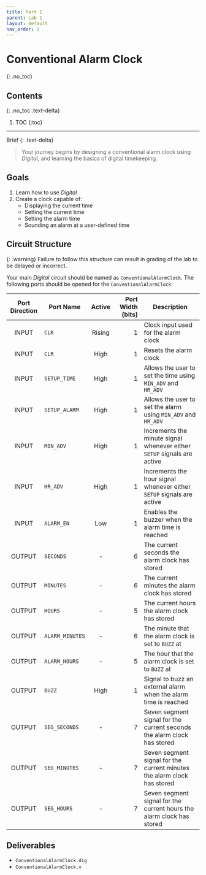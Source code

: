 ```yaml
---
title: Part 1
parent: Lab 1
layout: default
nav_order: 1
---
```


# Conventional Alarm Clock
{: .no_toc}

## Contents
{: .no_toc .text-delta}

1. TOC
{:toc}

---

Brief
{: .text-delta}
> Your journey begins by designing a conventional alarm clock using *Digital*, and learning the basics of digital timekeeping.

## Goals

1. Learn how to use *Digital*
2. Create a clock capable of:
    - Displaying the current time
    - Setting the current time
    - Setting the alarm time
    - Sounding an alarm at a user-defined time

## Circuit Structure

{: .warning}
Failure to follow this structure can result in grading of the lab to be delayed or incorrect.

Your main *Digital* circuit should be named as `ConventionalAlarmClock`.
The following ports should be opened for the `ConventionalAlarmClock`:

| Port Direction | Port Name       | Active | Port Width (bits) | Description                                                             |
|:--------------:|-----------------|:------:|------------------:|-------------------------------------------------------------------------|
|      INPUT     | `CLK`           | Rising |                 1 | Clock input used for the alarm clock                                    |
|      INPUT     | `CLR`           |  High  |                 1 | Resets the alarm clock                                                  |
|      INPUT     | `SETUP_TIME`    |  High  |                 1 | Allows the user to set the time using `MIN_ADV` and `HR_ADV`            |
|      INPUT     | `SETUP_ALARM`   |  High  |                 1 | Allows the user to set the alarm using `MIN_ADV` and `HR_ADV`           |
|      INPUT     | `MIN_ADV`       |  High  |                 1 | Increments the minute signal whenever either `SETUP` signals are active |
|      INPUT     | `HR_ADV`        |  High  |                 1 | Increments the hour signal whenever either `SETUP` signals are active   |
|      INPUT     | `ALARM_EN`      |   Low  |                 1 | Enables the buzzer when the alarm time is reached                       |
|     OUTPUT     | `SECONDS`       |    -   |                 6 | The current seconds the alarm clock has stored                          |
|     OUTPUT     | `MINUTES`       |    -   |                 6 | The current minutes the alarm clock has stored                          |
|     OUTPUT     | `HOURS`         |    -   |                 5 | The current hours the alarm clock has stored                            |
|     OUTPUT     | `ALARM_MINUTES` |    -   |                 6 | The minute that the alarm clock is set to `BUZZ` at                     |
|     OUTPUT     | `ALARM_HOURS`   |    -   |                 5 | The hour that the alarm clock is set to `BUZZ` at                       |
|     OUTPUT     | `BUZZ`          |  High  |                 1 | Signal to buzz an external alarm when the alarm time is reached         |
|     OUTPUT     | `SEG_SECONDS`   |    -   |                 7 | Seven segment signal for the current seconds the alarm clock has stored |
|     OUTPUT     | `SEG_MINUTES`   |    -   |                 7 | Seven segment signal for the current minutes the alarm clock has stored |
|     OUTPUT     | `SEG_HOURS`     |    -   |                 7 | Seven segment signal for the current hours the alarm clock has stored   |

## Deliverables
- `ConventionalAlarmClock.dig`
- `ConventionalAlarmClock.v`
